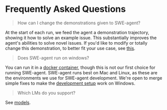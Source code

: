 # Frequently Asked Questions

> How can I change the demonstrations given to SWE-agent?

At the start of each run, we feed the agent a demonstration trajectory, showing it how to solve an example issue.
This substantially improves the agent's abilities to solve novel issues.
If you'd like to modify or totally change this demonstration, to better fit your use case, see [this](config/demonstrations.md).

> Does SWE-agent run on windows?

You can run it in a [docker container](installation/docker.md), though this is not our first
choice for running SWE-agent. SWE-agent runs best on Mac and Linux, as these are the environments we use for SWE-agent development.
We're open to merge simple fixes to make the [development setup](installation/source.md) work on Windows.

> Which LMs do you support?

See [models](installation/keys.md).
